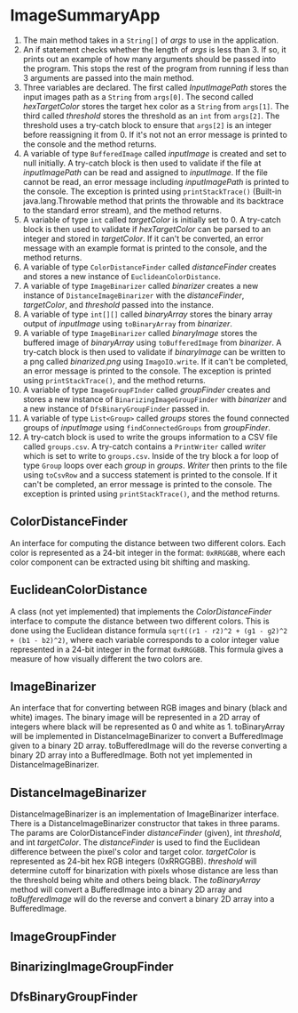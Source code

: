 # ImageSummaryApp

1. The main method takes in a `String[]` of *args* to use in the application.
2. An if statement checks whether the length of *args* is less than 3. If so, it prints out an example of how many arguments should be passed into the program. This stops the rest of the program from running if less than 3 arguments are passed into the main method.
3. Three variables are declared. The first called *InputImagePath* stores the input images path as a `String` from `args[0]`. The second called *hexTargetColor* stores the target hex color as a `String` from `args[1]`. The third called *threshold* stores the threshold as an `int` from `args[2]`. The threshold uses a try-catch block to ensure that `args[2]` is an integer before reassigning it from 0. If it's not not an error message is printed to the console and the method returns.
4. A variable of type `BufferedImage` called *inputImage* is created and set to null initially. A try-catch block is then used to validate if the file at *inputImagePath* can be read and assigned to *inputImage*. If the file cannot be read, an error message including *inputImagePath* is printed to the console. The exception is printed using `printStackTrace()` (Built-in java.lang.Throwable method that prints the throwable and its backtrace to the standard error stream), and the method returns.
5. A variable of type `int` called *targetColor* is initially set to 0. A try-catch block is then used to validate if *hexTargetColor* can be parsed to an integer and stored in *targetColor*. If it can't be converted, an error message with an example format is printed to the console, and the method returns.
6. A variable of type `ColorDistanceFinder` called *distanceFinder* creates and stores a new instance of `EuclideanColorDistance`.
7. A variable of type `ImageBinarizer` called *binarizer* creates a new instance of `DistanceImageBinarizer` with the *distanceFinder*, *targetColor*, and *threshold* passed into the instance.
8. A variable of type `int[][]` called *binaryArray* stores the binary array output of *inputImage* using `toBinaryArray` from *binarizer*.
9. A variable of type `ImageBinarizer` called *binaryImage* stores the buffered image of *binaryArray* using `toBufferedImage` from *binarizer*. A try-catch block is then used to validate if *binaryImage* can be written to a png called *binarized.png* using `ImagoIO.write`. If it can't be completed, an error message is printed to the console. The exception is printed using `printStackTrace()`, and the method returns.
10. A variable of type `ImageGroupFInder` called *groupFinder* creates and stores a new instance of `BinarizingImageGroupFinder` with *binarizer* and a new instance of `DfsBinaryGroupFinder` passed in.
11. A variable of type `List<Group>` called *groups* stores the found connected groups of *inputImage* using `findConnectedGroups` from *groupFinder*.
12. A try-catch block is used to write the groups information to a CSV file called `groups.csv`. A try-catch contains a `PrintWriter` called *writer* which is set to write to `groups.csv`. Inside of the try block a for loop of type `Group` loops over each *group* in *groups*. *Writer* then prints to the file using `toCsvRow` and a success statement is printed to the console. If it can't be completed, an error message is printed to the console. The exception is printed using `printStackTrace()`, and the method returns.



## ColorDistanceFinder
An interface for computing the distance between two different colors. Each color is represented as a 24-bit integer in the format: `0xRRGGBB`, where each color component can be extracted using bit shifting and masking. 

## EuclideanColorDistance
A class (not yet implemented) that implements the *ColorDistanceFinder* interface to compute the distance between two different colors. This is done using the Euclidean distance formula `sqrt((r1 - r2)^2 + (g1 - g2)^2 + (b1 - b2)^2)`, where each variable corresponds to a color integer value represented in a 24-bit integer in the format `0xRRGGBB`. This formula gives a measure of how visually different the two colors are.

## ImageBinarizer
An interface that for converting between RGB images and binary (black and white) images. The binary image will be represented in a 2D array of integers where black will be represented as 0 and white as 1. toBinaryArray will be implemented in DistanceImageBinarizer to convert a BufferedImage given to a binary 2D array. toBufferedImage will do the reverse converting a binary 2D array into a BufferedImage. Both not yet implemented in DistanceImageBinarizer.

## DistanceImageBinarizer
DistanceImageBinarizer is an implementation of ImageBinarizer interface. There is a DistanceImageBinarizer constructor that takes in three params. The params are ColorDistanceFinder *distanceFinder* (given), int *threshold*, and int *targetColor*. The *distanceFinder* is used to find the Euclidean difference between the pixel's color and target color. *targetColor* is represented as 24-bit hex RGB integers (0xRRGGBB). *threshold* will determine cutoff for binarization with pixels whose distance are less than the threshold being white and others being black. The *toBinaryArray* method will convert a BufferedImage into a binary 2D array and *toBufferedImage* will do the reverse and convert a binary 2D array into a BufferedImage.

## ImageGroupFinder

## BinarizingImageGroupFinder

## DfsBinaryGroupFinder

